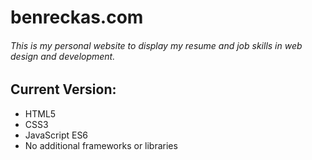 # benreckas.com

###### This is my personal website to display my resume and job skills in web design and development.

## Current Version:

- HTML5
- CSS3
- JavaScript ES6
- No additional frameworks or libraries

